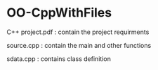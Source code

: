 
# OO-CppWithFiles

C++ project.pdf : contain the project requirments

source.cpp : contain the main and other functions

sdata.cpp : contains class definition
